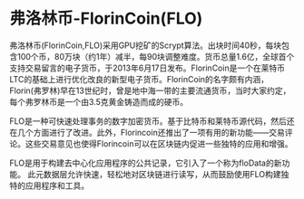 # 

# 弗洛林币-FlorinCoin(FLO)

弗洛林币(FlorinCoin,FLO)采用GPU挖矿的Scrypt算法。出块时间40秒，每块包含100个币，80万块（约1年）减半，每90块调整难度。货币总量1.6亿，全球首个支持交易留言的电子货币，于2013年6月17日发布。FlorinCoin是一个在莱特币LTC的基础上进行优化改良的新型电子货币。FlorinCoin的名字颇有内涵，Florin(弗罗林)早在13世纪时，曾是地中海一带的主要流通货币，当时大家约定，每个弗罗林币是一个由3.5克黄金铸造而成的硬币。

FLO是一种可快速处理事务的数字加密货币。基于比特币和莱特币源代码，然后还在几个方面进行了改进。此外，Florincoin还推出了一项有用的新功能——交易评论。这些交易意见也使得Florincoin可以在区块链内促进一些独特的应用和增强。

FLO是用于构建去中心化应用程序的公共记录，它引入了一个称为floData的新功能。 此元数据层允许快速，轻松地对区块链进行读写，从而鼓励使用FLO构建独特的应用程序和工具。

